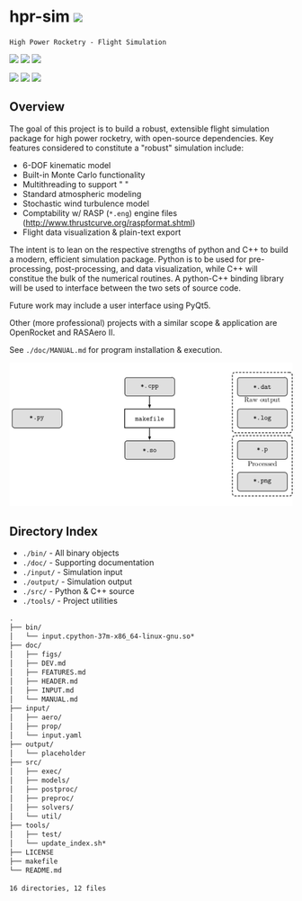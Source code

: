 # hpr-sim ![](https://img.shields.io/static/v1.svg?label=status&message=initial%20dev&color=red&style=for-the-badge)

`High Power Rocketry - Flight Simulation`

![](https://img.shields.io/badge/style-3.7+-blue.svg?label=python&logo=Python)
![](https://img.shields.io/badge/style-11-blue.svg?label=C%2B%2B&logo=C%2B%2B)
![](https://img.shields.io/static/v1.svg?label=pybind11&message=2.2.4&color=blue)

![](https://img.shields.io/badge/platform-linux--64-lightgrey.svg)
![](https://img.shields.io/github/license/rdoddanavar/hpr-sim.svg)
![](https://img.shields.io/github/repo-size/rdoddanavar/hpr-sim.svg)

## Overview

The goal of this project is to build a robust, extensible flight simulation package for high power rocketry, with open-source dependencies. Key features considered to constitute a "robust" simulation include:

 - 6-DOF kinematic model
 - Built-in Monte Carlo functionality
 - Multithreading to support " " 
 - Standard atmospheric modeling
 - Stochastic wind turbulence model
 - Comptability w/ RASP (`*.eng`) engine files (http://www.thrustcurve.org/raspformat.shtml)
 - Flight data visualization & plain-text export

The intent is to lean on the respective strengths of python and C++ to build a modern, efficient simulation package. Python is to be used for pre-processing, post-processing, and data visualization, while C++ will constitue the bulk of the numerical routines. A python-C++ binding library will be used to interface between the two sets of source code. 

Future work may include a user interface using PyQt5.

Other (more professional) projects with a similar scope & application are OpenRocket and RASAero II. 

See `./doc/MANUAL.md` for program installation \& execution.

![](./doc/figs/diagram.png)

## Directory Index

- `./bin/` - All binary objects
- `./doc/` - Supporting documentation
- `./input/` - Simulation input
- `./output/` - Simulation output
- `./src/` - Python & C++ source
- `./tools/` - Project utilities


```
.
├── bin/
│   └── input.cpython-37m-x86_64-linux-gnu.so*
├── doc/
│   ├── figs/
│   ├── DEV.md
│   ├── FEATURES.md
│   ├── HEADER.md
│   ├── INPUT.md
│   └── MANUAL.md
├── input/
│   ├── aero/
│   ├── prop/
│   └── input.yaml
├── output/
│   └── placeholder
├── src/
│   ├── exec/
│   ├── models/
│   ├── postproc/
│   ├── preproc/
│   ├── solvers/
│   └── util/
├── tools/
│   ├── test/
│   └── update_index.sh*
├── LICENSE
├── makefile
└── README.md

16 directories, 12 files
```
